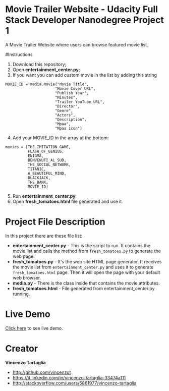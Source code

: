 # Movie Trailer Website - Udacity Full Stack Developer Nanodegree Project 1
A Movie Trailer Website where users can browse featured movie list.

#Instructions
1. Download this repository;
2. Open **entertainment_center.py**;
3. If you want you can add custom movie in the list by adding this string
```
MOVIE_ID = media.Movie("Movie Title",
                      "Movie Cover URL",
                      "Publish Year",
                      "Minutes",
                      "Trailer YouTube URL",
                      "Director",
                      "Genre",
                      "Actors",
                      "Description",
                      "Mpaa",
                      "Mpaa icon")
```
4. Add your MOVIE_ID in the array at the bottom:
```
movies = [THE_IMITATION_GAME,
          FLASH_OF_GENIUS,
          ENIGMA,
          BENVENUTI_AL_SUD,
          THE_SOCIAL_NETWORK,
          TITANIC,
          A_BEAUTIFUL_MIND,
          BLACKJACK,
          THE_BANK,
          MOVIE_ID]
```
5. Run **entertainment_center.py**;
6. Open **fresh_tomatoes.html** file generated and use it.

# Project File Description
In this project there are these file list:
* **entertainment_center.py** - This is the script to run. It contains the movie list and calls the method from `fresh_tomatoes.py` to generate the web page.
* **fresh_tomatoes.py** - It's the web site HTML page generator. It receives the movie list from `entertainment_center.py` and uses it to generate `fresh_tomatoes.html` page. Then it will open the page with your default web browser.
* **media.py** - There is the class inside that contains the movie attributes.
* **fresh_tomatoes.html** - File generated from entertainment_center.py running.

# Live Demo
<a target="_blank" href="http://htmlpreview.github.io/?https://github.com/vincenzot/movie-trailer-website-project/blob/master/fresh_tomatoes.html">Click here</a> to see live demo.

# Creator

**Vincenzo Tartaglia**

  - http://github.com/vincenzot
  - https://it.linkedin.com/in/vincenzo-tartaglia-33474a111
  - http://stackoverflow.com/users/5861977/vincenzo-tartaglia
